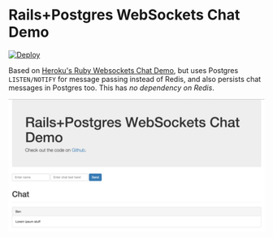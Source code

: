 # Rails+Postgres WebSockets Chat Demo

[![Deploy](https://www.herokucdn.com/deploy/button.png)](https://heroku.com/deploy)

Based on [Heroku's Ruby Websockets Chat Demo](https://github.com/heroku-examples/ruby-websockets-chat-demo), but uses Postgres `LISTEN/NOTIFY` for message passing instead of Redis, and also persists chat messages in Postgres too. This has *no dependency on Redis*.

![Screenshot](SCREENSHOT.png)
